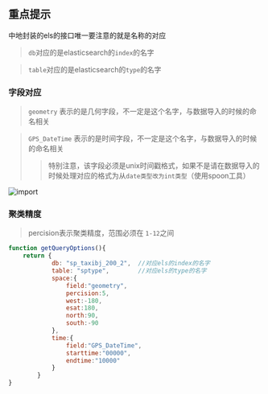 ## 重点提示

中地封装的els的接口唯一要注意的就是名称的对应

> `db`对应的是elasticsearch的`index`的名字

> `table`对应的是elasticsearch的`type`的名字

### 字段对应

> `geometry` 表示的是几何字段，不一定是这个名字，与数据导入的时候的命名相关

> `GPS_DateTime` 表示的是时间字段，不一定是这个名字，与数据导入的时候的命名相关
> > 特别注意，该字段必须是unix时间戳格式，如果不是请在数据导入的时候处理对应的格式为从`date类型改为int类型`（使用spoon工具）

![import](../demo/leaflet/markdown/elasticsearch/import.png)


### 聚类精度

> percision表示聚类精度，范围必须在 `1-12`之间

``` javascript
function getQueryOptions(){
    return {
            db: "sp_taxibj_200_2",  //对应els的index的名字
            table: "sptype",        //对应els的type的名字
            space:{
                field:"geometry",
                percision:5,
                west:-180,
                esat:180,
                north:90,
                south:-90
            },
            time:{
                field:"GPS_DateTime",
                starttime:"00000",
                endtime:"10000"
            }
        }
}
```